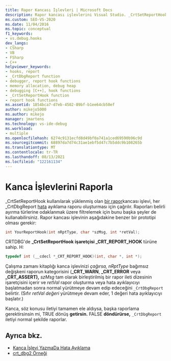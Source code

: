```yaml
---
title: Rapor Kancası İşlevleri | Microsoft Docs
description: Rapor kancası işlevlerini Visual Studio. _CrtSetReportHook kullanılarak yüklenmiş olan bir rapor kancası işlevi, _CrtDbgReport bir hata ayıklama raporu oluşturması için çağrılır.
ms.custom: SEO-VS-2020
ms.date: 11/04/2016
ms.topic: conceptual
f1_keywords:
- vs.debug.hooks
dev_langs:
- CSharp
- VB
- FSharp
- C++
helpviewer_keywords:
- hooks, report
- _CrtDbgReport function
- debugger, report hook functions
- memory allocation, debug heap
- debugging [C++], hook functions
- _CrtSetReportHook function
- report hook functions
ms.assetid: 1854bca7-d7eb-4502-89bf-b1ee64cb50ef
author: mikejo5000
ms.author: mikejo
manager: jmartens
ms.technology: vs-ide-debug
ms.workload:
- multiple
ms.openlocfilehash: 6274c9131ecfd8d49bf0a741a1ced69590b96c9d
ms.sourcegitcommit: 68897da7d74c31ae1ebf5d47c7b5ddc9b108265b
ms.translationtype: MT
ms.contentlocale: tr-TR
ms.lasthandoff: 08/13/2021
ms.locfileid: "122161134"
---
```

# <a name="report-hook-functions"></a>Kanca İşlevlerini Raporla
_CrtSetReportHook kullanılarak yüklenmiş olan [bir rapor](/cpp/c-runtime-library/reference/crtsetreporthook)kancası işlevi, her _CrtDbgReport [hata](/cpp/c-runtime-library/reference/crtdbgreport-crtdbgreportw) ayıklama raporu oluşturması için çağrılır. Raporları belirli ayırma türlerine odaklanmak üzere filtrelemek için bunu başka şeyler de kullanabilirsiniz. Rapor kancası işlevinin aşağıdakine benzer bir prototipi olması gerekir:

```cpp
int YourReportHook(int nRptType, char *szMsg, int *retVal);
```

 CRTDBG'de **_CrtSetReportHook** **işaretçisi _CRT_REPORT_HOOK** türüne sahip. H:

```cpp
typedef int (__cdecl *_CRT_REPORT_HOOK)(int, char *, int *);
```

 Çalışma zamanı kitaplığı kanca işlevinizi *çağırsa, nRptType* bağımsız değişkeni raporun kategorisini (**_CRT_WARN**, **_CRT_ERROR** veya **_CRT_ASSERT),** *szMsg* tam olarak birleştirilmiş bir rapor ileti dizesinin işaretçisini içerir ve *retVal* rapor oluşturma veya hata ayıklayıcıyı başlatmadan sonra normal yürütmeye devam edip edeceğini `_CrtDbgReport` belirtir. (Sıfır *retVal değeri* yürütmeye devam eder, 1 değeri hata ayıklayıcıyı başlatır.)

 Kanca, söz konusu iletiyi tamamen ele aldıysa, başka raporlama gerektirsinsin mi, TRUE dönüş **getirsin.** FALSE **döndürürse,** `_CrtDbgReport` iletiyi normal şekilde raporlar.

## <a name="see-also"></a>Ayrıca bkz.
- [Kanca İşlevi YazmaDa Hata Ayıklama](../debugger/debug-hook-function-writing.md)
- [crt_dbg2 Örneği](https://github.com/Microsoft/VCSamples/tree/master/VC2010Samples/crt/crt_dbg2)

